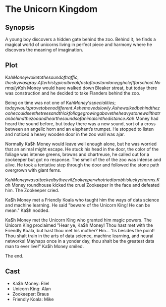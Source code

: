 # The Unicorn Kingdom

## Synopsis

A young boy discovers a hidden gate behind the zoo.
Behind it, he finds a magical world of unicorns living in perfect piece and harmony where he discovers the meaning of imagination.

## Plot

Ka$h Money woke to the sound of traffic, the sky was gray.
After his typical breakfast of toast and an egg he left for school.
Normally Ka$h Money would have walked down Bleaker streat, but today there was construction and he decided to take Flanders behind the zoo.

Being on time was not one of Ka$h Money’s specialities; today would prove to be no different.
As he moved slowly.
As he walked behind the zoo he could see the trees and thick foliage growing above the heavy stone wall that ran behind the zoo and hear the sounds of animals in the distance.
Ka$h Money had heard the sound before, but today there was a new sound, sort of a cross between an angelic horn and an elephant’s trumpet.
He stopped to listen and noticed a heavy wooden door in the zoo wall was ajar.

Normally Ka$h Money would leave well enough alone, but he was worried that an animal might escape.
He stuck his head in the door, the color of the foliage was intense greens, browns and chartreuse, he called out for a zookeeper but got no response.
The smell of the of the zoo was intense and alive.
He took a tentative step through the door and followed the stone path overgrown with giant ferns.

Ka$h Money was attacked by the evil Zookeeper who tried to rob his lucky charms. Ka$h Money roundhouse kicked the cruel Zookeeper in the face and defeated him. 
The Zookeeper cried. 

Ka$h Money met a Friendly Koala who taught him the ways of data science and machine learning. He said "beware of the Unicorn King! He can be mean." Ka$h nodded.

Ka$h Money met the Unicorn King who granted him magic powers. The Unicorn King proclaimed "Hear ye, Ka$h Money! Thou hast met with the Friendly Koala, but hast
thou met his mother? Hm... 'tis besides the point! Thou shalt train in the arts of data science, machine learning, and neural networks! Mayhaps once in a yonder
day, thou shalt be the greatest data man to ever live!"
Ka$h Money smiled.

The end.

## Cast

* Ka$h Money: Eliel
* Unicorn King: Alan
* Zookeeper: Braus
* Friendly Koala: Mike
